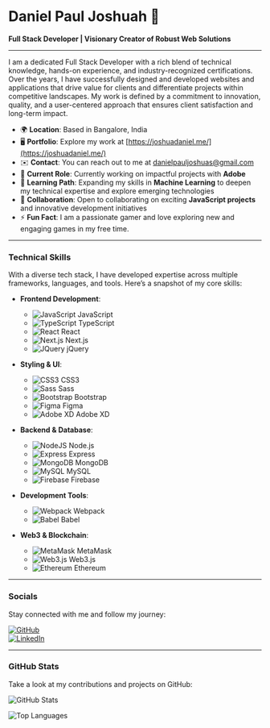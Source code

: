 # Daniel Paul Joshuah 👋

**Full Stack Developer | Visionary Creator of Robust Web Solutions**

---

I am a dedicated Full Stack Developer with a rich blend of technical knowledge, hands-on experience, and industry-recognized certifications. Over the years, I have successfully designed and developed websites and applications that drive value for clients and differentiate projects within competitive landscapes. My work is defined by a commitment to innovation, quality, and a user-centered approach that ensures client satisfaction and long-term impact.

* 🌍  **Location**: Based in Bangalore, India  
* 🖥️  **Portfolio**: Explore my work at [https://joshuadaniel.me/](https://joshuadaniel.me/)  
* ✉️  **Contact**: You can reach out to me at [danielpauljoshuas@gmail.com](mailto:danielpauljoshuas@gmail.com)  
* 🚀  **Current Role**: Currently working on impactful projects with **Adobe**  
* 🧠  **Learning Path**: Expanding my skills in **Machine Learning** to deepen my technical expertise and explore emerging technologies  
* 🤝  **Collaboration**: Open to collaborating on exciting **JavaScript projects** and innovative development initiatives  
* ⚡  **Fun Fact**: I am a passionate gamer and love exploring new and engaging games in my free time.

---

### Technical Skills

With a diverse tech stack, I have developed expertise across multiple frameworks, languages, and tools. Here’s a snapshot of my core skills:

* **Frontend Development**:  
  - ![JavaScript](https://raw.githubusercontent.com/danielcranney/readme-generator/main/public/icons/skills/javascript-colored.svg) JavaScript  
  - ![TypeScript](https://raw.githubusercontent.com/danielcranney/readme-generator/main/public/icons/skills/typescript-colored.svg) TypeScript  
  - ![React](https://raw.githubusercontent.com/danielcranney/readme-generator/main/public/icons/skills/react-colored.svg) React  
  - ![Next.js](https://raw.githubusercontent.com/danielcranney/readme-generator/main/public/icons/skills/nextjs-colored.svg) Next.js  
  - ![JQuery](https://raw.githubusercontent.com/danielcranney/readme-generator/main/public/icons/skills/jquery-colored.svg) jQuery  

* **Styling & UI**:  
  - ![CSS3](https://raw.githubusercontent.com/danielcranney/readme-generator/main/public/icons/skills/css3-colored.svg) CSS3  
  - ![Sass](https://raw.githubusercontent.com/danielcranney/readme-generator/main/public/icons/skills/sass-colored.svg) Sass  
  - ![Bootstrap](https://raw.githubusercontent.com/danielcranney/readme-generator/main/public/icons/skills/bootstrap-colored.svg) Bootstrap  
  - ![Figma](https://raw.githubusercontent.com/danielcranney/readme-generator/main/public/icons/skills/figma-colored.svg) Figma  
  - ![Adobe XD](https://raw.githubusercontent.com/danielcranney/readme-generator/main/public/icons/skills/xd-colored.svg) Adobe XD  

* **Backend & Database**:  
  - ![NodeJS](https://raw.githubusercontent.com/danielcranney/readme-generator/main/public/icons/skills/nodejs-colored.svg) Node.js  
  - ![Express](https://raw.githubusercontent.com/danielcranney/readme-generator/main/public/icons/skills/express-colored.svg) Express  
  - ![MongoDB](https://raw.githubusercontent.com/danielcranney/readme-generator/main/public/icons/skills/mongodb-colored.svg) MongoDB  
  - ![MySQL](https://raw.githubusercontent.com/danielcranney/readme-generator/main/public/icons/skills/mysql-colored.svg) MySQL  
  - ![Firebase](https://raw.githubusercontent.com/danielcranney/readme-generator/main/public/icons/skills/firebase-colored.svg) Firebase  

* **Development Tools**:  
  - ![Webpack](https://raw.githubusercontent.com/danielcranney/readme-generator/main/public/icons/skills/webpack-colored.svg) Webpack  
  - ![Babel](https://raw.githubusercontent.com/danielcranney/readme-generator/main/public/icons/skills/babel-colored.svg) Babel  

* **Web3 & Blockchain**:  
  - ![MetaMask](https://raw.githubusercontent.com/danielcranney/readme-generator/main/public/icons/skills/metamask-colored.svg) MetaMask  
  - ![Web3.js](https://raw.githubusercontent.com/danielcranney/readme-generator/main/public/icons/skills/web3js-colored.svg) Web3.js  
  - ![Ethereum](https://raw.githubusercontent.com/danielcranney/readme-generator/main/public/icons/skills/ethereum-colored.svg) Ethereum  

---

### Socials

Stay connected with me and follow my journey:

[![GitHub](https://raw.githubusercontent.com/danielcranney/readme-generator/main/public/icons/socials/github.svg)](https://www.github.com/ijoshuadaniel)  
[![LinkedIn](https://raw.githubusercontent.com/danielcranney/readme-generator/main/public/icons/socials/linkedin.svg)](https://www.linkedin.com/in/danielpauljoshuas)

---

### GitHub Stats

Take a look at my contributions and projects on GitHub:

![GitHub Stats](https://github-readme-stats.vercel.app/api?username=ijoshuadaniel&show_icons=true&hide=&count_private=true&title_color=0891b2&text_color=ffffff&icon_color=0891b2&bg_color=1c1917&hide_border=true&show_icons=true)

![Top Languages](https://github-readme-stats.vercel.app/api/top-langs/?username=ijoshuadaniel&langs_count=10&title_color=0891b2&text_color=ffffff&icon_color=0891b2&bg_color=1c1917&hide_border=true&locale=en&custom_title=Top%20Languages)
